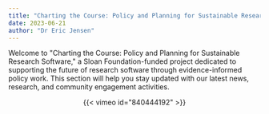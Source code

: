 ```yaml
---
title: "Charting the Course: Policy and Planning for Sustainable Research Software"
date: 2023-06-21
author: "Dr Eric Jensen"
---
```


Welcome to "Charting the Course: Policy and Planning for Sustainable Research Software," a Sloan Foundation-funded project dedicated to supporting the future of research software through evidence-informed policy work. This section will help you stay updated with our latest news, research, and community engagement activities.

 <!--more-->

<div style="text-align: center;">

{{< vimeo id="840444192" >}}

</div>